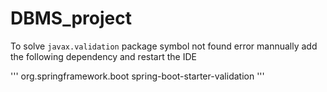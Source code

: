 # DBMS_project

To solve `javax.validation` package symbol not found error mannually add the following dependency and restart the IDE

'''
		<dependency>
			<groupId>org.springframework.boot</groupId>
			<artifactId>spring-boot-starter-validation</artifactId>
		</dependency>
'''